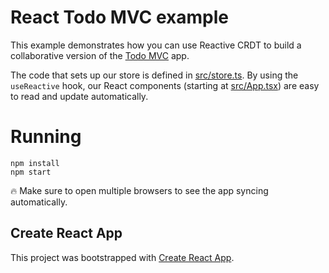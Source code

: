 # React Todo MVC example

This example demonstrates how you can use Reactive CRDT to build a collaborative version of the [Todo MVC](http://todomvc.com) app.

The code that sets up our store is defined in [src/store.ts](src/store.ts). By using the `useReactive` hook, our React components (starting at [src/App.tsx](src/App.tsx)) are easy to read and update automatically.

# Running

    npm install
    npm start

🔥 Make sure to open multiple browsers to see the app syncing automatically.

## Create React App

This project was bootstrapped with [Create React App](https://github.com/facebook/create-react-app).
